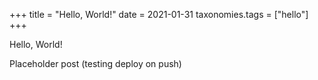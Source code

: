 +++
title = "Hello, World!"
date = 2021-01-31
taxonomies.tags = ["hello"]
+++

Hello, World!

Placeholder post (testing deploy on push)
